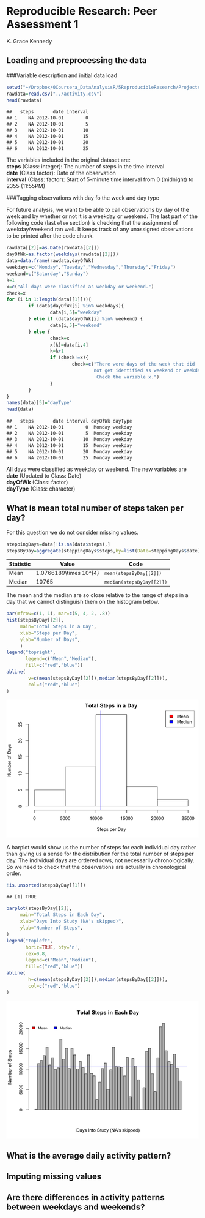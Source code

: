# Reproducible Research: Peer Assessment 1
K. Grace Kennedy  


## Loading and preprocessing the data

###Variable description and initial data load

```r
setwd("~/Dropbox/0Coursera_DataAnalysisR/5ReproducibleResearch/Projects/Project1ActivityMonitor/RepData_PeerAssessment1/Rcode")
rawdata=read.csv("../activity.csv")
head(rawdata)
```

```
##   steps       date interval
## 1    NA 2012-10-01        0
## 2    NA 2012-10-01        5
## 3    NA 2012-10-01       10
## 4    NA 2012-10-01       15
## 5    NA 2012-10-01       20
## 6    NA 2012-10-01       25
```

The variables included in the original dataset are:  
**steps** (Class: integer): The number of steps in the time interval  
**date** (Class factor):  Date of the observation  
**interval** (Class: factor):  Start of 5-minute time interval from 0 (midnight) to 2355 (11:55PM)

###Tagging observations with day fo the week and day type

For future analysis, we want to be able to call observations by day of the week and by whether or not it is a weekday or weekend.  The last part of the following code (last `else` section) is checking that the assignment of weekday/weekend ran well.  It keeps track of any unassigned observations to be printed after the code chunk.


```r
rawdata[[2]]=as.Date(rawdata[[2]])
dayOfWk=as.factor(weekdays(rawdata[[2]]))
data=data.frame(rawdata,dayOfWk)
weekdays=c("Monday","Tuesday","Wednesday","Thursday","Friday")
weekend=c("Saturday","Sunday")
k=1
x=c("All days were classified as weekday or weekend.")
check=x
for (i in 1:length(data[[1]])){
        if (data$dayOfWk[i] %in% weekdays){
                data[i,5]="weekday"
        } else if (data$dayOfWk[i] %in% weekend) {
                data[i,5]="weekend"
        } else {
                check=x
                x[k]=data[i,4]
                k=k+1
                if (check!=x){
                        check=c("There were days of the week that did 
                                not get identified as weekend or weekday. 
                                 Check the variable x.")
                }
        }
}
names(data)[5]="dayType"
head(data)
```

```
##   steps       date interval dayOfWk dayType
## 1    NA 2012-10-01        0  Monday weekday
## 2    NA 2012-10-01        5  Monday weekday
## 3    NA 2012-10-01       10  Monday weekday
## 4    NA 2012-10-01       15  Monday weekday
## 5    NA 2012-10-01       20  Monday weekday
## 6    NA 2012-10-01       25  Monday weekday
```

All days were classified as weekday or weekend.  The new variables are  
**date** (Updated to Class: Date)  
**dayOfWk** (Class: factor)  
**dayType** (Class: character)  

## What is mean total number of steps taken per day?

For this question we do not consider missing values.


```r
steppingDays=data[!is.na(data$steps),]
stepsByDay=aggregate(steppingDays$steps,by=list(Date=steppingDays$date),sum)
```

Statistic     | Value         | Code   
------------- | ------------- | -------------  
Mean  | 1.0766189\times 10^{4}  | `mean(stepsByDay[[2]])`
Median  | 10765   | `median(stepsByDay[[2]])`

The mean and the median are so close relative to the range of steps in a day that we cannot distinguish them on the histogram below.  


```r
par(mfrow=c(1, 1), mar=c(5, 4, 2, .8))
hist(stepsByDay[[2]],
     main="Total Steps in a Day",
     xlab="Steps per Day",
     ylab="Number of Days",
     )
legend("topright",
       legend=c("Mean","Median"),
       fill=c("red","blue"))
abline(
        v=c(mean(stepsByDay[[2]]),median(stepsByDay[[2]])),
        col=c("red","blue")
)
```

![](PA1_template_files/figure-html/histSteps-1.png) 

A barplot would show us the number of steps for each individual day rather than giving us a sense for the distribution for the total number of steps per day.  The individual days are ordered rows, not necessarily chronologically.  So we need to check that the observations are actually in chronological order.


```r
!is.unsorted(stepsByDay[[1]])
```

```
## [1] TRUE
```


```r
barplot(stepsByDay[[2]],
     main="Total Steps in Each Day",
     xlab="Days Into Study (NA's skipped)",
     ylab="Number of Steps",
)
legend("topleft",
       horiz=TRUE, bty='n', 
       cex=0.8,
       legend=c("Mean","Median"),
       fill=c("red","blue"))
abline(
        h=c(mean(stepsByDay[[2]]),median(stepsByDay[[2]])),
        col=c("red","blue")
)
```

![](PA1_template_files/figure-html/barplot-1.png) 

## What is the average daily activity pattern?



## Imputing missing values



## Are there differences in activity patterns between weekdays and weekends?
